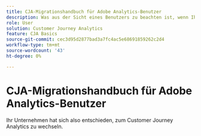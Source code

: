 ```yaml
---
title: CJA-Migrationshandbuch für Adobe Analytics-Benutzer
description: Was aus der Sicht eines Benutzers zu beachten ist, wenn Ihr Unternehmen von Adobe Analytics zu Customer Journey Analytics migriert
role: User
solution: Customer Journey Analytics
feature: CJA Basics
source-git-commit: cec3d95d2877bad3a7fc4ac5e68691859262c2d4
workflow-type: tm+mt
source-wordcount: '43'
ht-degree: 0%

---
```



# CJA-Migrationshandbuch für Adobe Analytics-Benutzer

Ihr Unternehmen hat sich also entschieden, zum Customer Journey Analytics zu wechseln.

